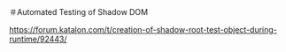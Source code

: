 ＃Automated Testing of Shadow DOM

https://forum.katalon.com/t/creation-of-shadow-root-test-object-during-runtime/92443/
